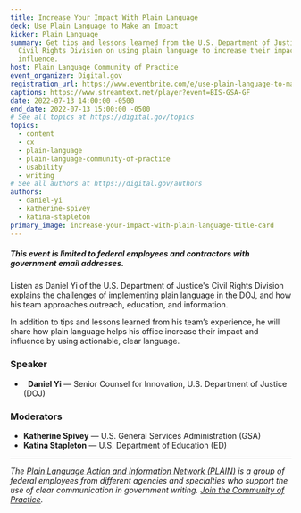 ```yaml
---
title: Increase Your Impact With Plain Language
deck: Use Plain Language to Make an Impact
kicker: Plain Language
summary: Get tips and lessons learned from the U.S. Department of Justice’s
  Civil Rights Division on using plain language to increase their impact and
  influence.
host: Plain Language Community of Practice
event_organizer: Digital.gov
registration_url: https://www.eventbrite.com/e/use-plain-language-to-make-an-impact-tickets-373357080077
captions: https://www.streamtext.net/player?event=BIS-GSA-GF
date: 2022-07-13 14:00:00 -0500
end_date: 2022-07-13 15:00:00 -0500
# See all topics at https://digital.gov/topics
topics:
  - content
  - cx
  - plain-language
  - plain-language-community-of-practice
  - usability
  - writing
# See all authors at https://digital.gov/authors
authors:
  - daniel-yi
  - katherine-spivey
  - katina-stapleton
primary_image: increase-your-impact-with-plain-language-title-card
---
```

##### ***This event is limited to federal employees and contractors with government email addresses.***

Listen as Daniel Yi of the U.S. Department of Justice's Civil Rights Division explains the challenges of implementing plain language in the DOJ, and how his team approaches outreach, education, and information.

In addition to tips and lessons learned from his team’s experience, he will share how plain language helps his office increase their impact and influence by using actionable, clear language.

### Speaker

*   **Daniel Yi** — Senior Counsel for Innovation, U.S. Department of Justice (DOJ)

### Moderators

* **Katherine Spivey** — U.S. General Services Administration (GSA)
* **Katina Stapleton** — U.S. Department of Education (ED)

- - -

*The [Plain Language Action and Information Network (PLAIN)](https://www.plainlanguage.gov/) is a group of federal employees from different agencies and specialties who support the use of clear communication in government writing. [Join the Community of Practice](https://digital.gov/communities/plain-language/).*
